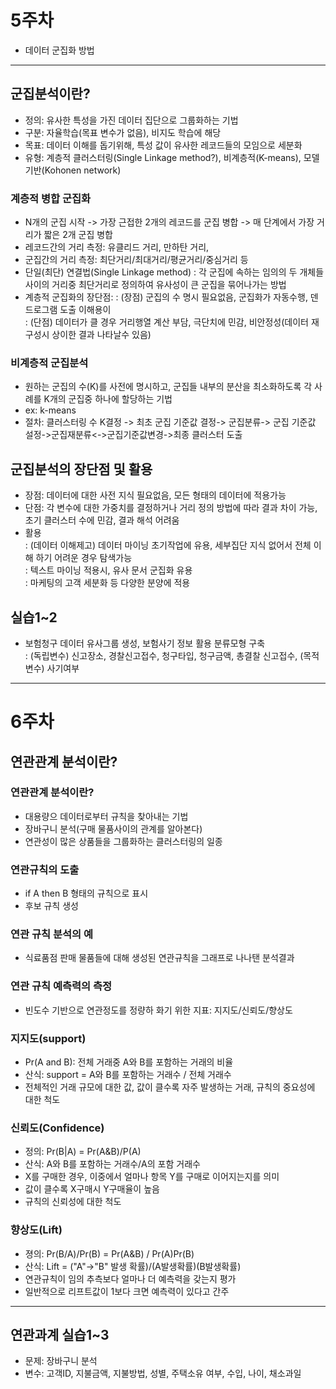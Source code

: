 
# 5주차
- 데이터 군집화 방법  

---

## 군집분석이란?
- 정의: 유사한 특성을 가진 데이터 집단으로 그룹화하는 기법  
- 구분: 자율학습(목표 변수가 없음), 비지도 학습에 해당  
- 목표: 데이터 이해를 돕기위해, 특성 값이 유사한 레코드들의 모임으로 세분화  
- 유형: 계층적 클러스터링(Single Linkage method?), 비계층적(K-means), 모델기반(Kohonen network)  

### 계층적 병합 군집화  
- N개의 군집 시작 -> 가장 근접한 2개의 레코드를 군집 병합 -> 매 단계에서 가장 거리가 짧은 2개 군집 병합  
- 레코드간의 거리 측정: 유클리드 거리, 만하탄 거리, 
- 군집간의 거리 측정: 최단거리/최대거리/평균거리/중심거리 등  
- 단일(최단) 연결법(Single Linkage method)
: 각 군집에 속하는 임의의 두 개체들 사이의 거리중 최단거리로 정의하여 유사성이 큰 군집을 묶어나가는 방법  
- 계층적 군집화의 장단점:
: (장점) 군집의 수 명시 필요없음, 군집화가 자동수행, 덴드로그램 도출 이해용이  
: (단점) 데이터가 클 경우 거리행열 계산 부담, 극단치에 민감, 비안정성(데이터 재구성시 상이한 결과 나타날수 있음)  

### 비계층적 군집분석  
- 원하는 군집의 수(K)를 사전에 명시하고, 군집들 내부의 분산을 최소화하도록 각 사례를 K개의 군집중 하나에 할당하는 기법  
- ex: k-means  
- 절차: 클러스터링 수 K결정 -> 최초 군집 기준값 결정-> 군집분류-> 군집 기준값 설정->군집재분류<->군집기준값변경->최종 클러스터 도출  

## 군집분석의 장단점 및 활용
- 장점: 데이터에 대한 사전 지식 필요없음, 모든 형태의 데이터에 적용가능    
- 단점: 각 변수에 대한 가중치를 결정하거나 거리 정의 방법에 따라 결과 차이 가능, 초기 클러스터 수에 민감, 결과 해석 어려움  
- 활용  
: (데이터 이해제고) 데이터 마이닝 초기작업에 유용, 세부집단 지식 없어서 전체 이해 하기 어려운 경우 탐색가능  
: 텍스트 마이닝 적용시, 유사 문서 군집화 유용  
: 마케팅의 고객 세분화 등 다양한 분양에 적용  

## 실습1~2
- 보험청구 데이터 유사그룹 생성, 보험사기 정보 활용 분류모형 구축  
: (독립변수) 신고장소, 경찰신고접수, 청구타입, 청구금액, 총결찰 신고접수, (목적변수) 사기여부

---

# 6주차

## 연관관계 분석이란?

### 연관관계 분석이란?

- 대용량으 데이터로부터 규칙을 찾아내는 기법
- 장바구니 분석(구매 물품사이의 관계를 알아본다)
- 연관성이 많은 상품들을 그룹화하는 클러스터링의 일종  

### 연관규칙의 도출

- if A then B 형태의 규칙으로 표시
- 후보 규칙 생성  

### 연관 규칙 분석의 예

- 식료품점 판매 물품들에 대해 생성된 연관규칙을 그래프로 나나탠 분석결과

### 연관 규칙 예측력의 측정

- 빈도수 기반으로 연관정도를 정량하 화기 위한 지표: 지지도/신뢰도/향상도  

### 지지도(support)

- Pr(A and B): 전체 거래중 A와 B를 포함하는 거래의 비율
- 산식: support = A와 B를 포함하는 거래수 / 전체 거래수
- 전체적인 거래 규모에 대한 값, 값이 클수록 자주 발생하는 거래, 규칙의 중요성에 대한 척도

### 신뢰도(Confidence)

- 정의: Pr(B|A) = Pr(A&B)/P(A)
- 산식: A와 B를 포함하는 거래수/A의 포함 거래수
- X를 구매한 경우, 이중에서 얼마나 항목 Y를 구매로 이어지는지를 의미
- 값이 클수록 X구매시 Y구매율이 높음
- 규칙의 신뢰성에 대한 척도

### 향상도(Lift)

- 졍의: Pr(B/A)/Pr(B) = Pr(A&B) / Pr(A)Pr(B)
- 산식: Lift = ("A"->"B" 발생 확률)/(A발생확률)(B발생확률)
- 연관규칙이 임의 추측보다 얼마나 더 예측력을 갖는지 평가
- 일반적으로 리프트값이 1보다 크면 예측력이 있다고 간주

---

## 연관과계 실습1~3

- 문제: 장바구니 분석
- 변수: 고객ID, 지불금액, 지불방법, 성별, 주택소유 여부, 수입, 나이, 채소과일
